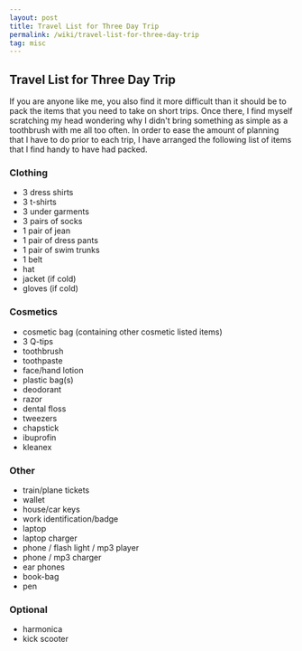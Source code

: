 ```yaml
---
layout: post
title: Travel List for Three Day Trip
permalink: /wiki/travel-list-for-three-day-trip
tag: misc
---
```


## Travel List for Three Day Trip
If you are anyone like me, you also find it more difficult than it should be to pack the items that you need to take on short trips.  Once there, I find myself scratching my head wondering why I didn't bring something as simple as a toothbrush with me all too often.  In order to ease the amount of planning that I have to do prior to each trip, I have arranged the following list of items that I find handy to have had packed.

### Clothing
  * 3 dress shirts
  * 3 t-shirts
  * 3 under garments
  * 3 pairs of socks
  * 1 pair of jean
  * 1 pair of dress pants
  * 1 pair of swim trunks
  * 1 belt
  * hat
  * jacket (if cold)
  * gloves (if cold)

### Cosmetics
  * cosmetic bag (containing other cosmetic listed items)
  * 3 Q-tips
  * toothbrush
  * toothpaste
  * face/hand lotion
  * plastic bag(s)
  * deodorant
  * razor
  * dental floss
  * tweezers
  * chapstick
  * ibuprofin
  * kleanex

### Other
  * train/plane tickets
  * wallet
  * house/car keys
  * work identification/badge
  * laptop
  * laptop charger
  * phone / flash light / mp3 player
  * phone / mp3 charger
  * ear phones
  * book-bag
  * pen

### Optional
  * harmonica
  * kick scooter
